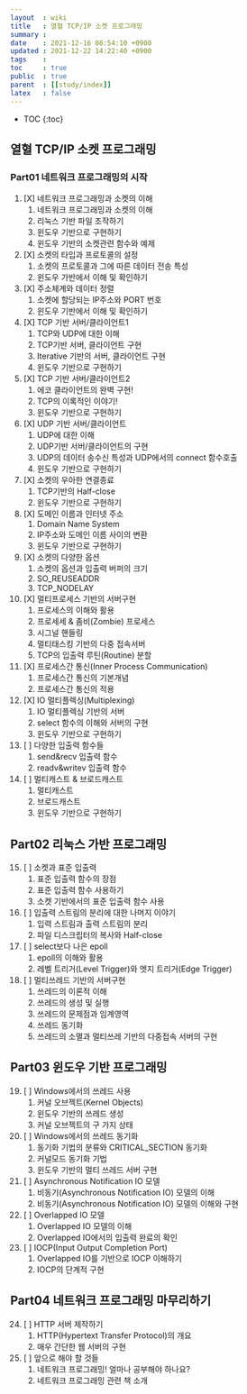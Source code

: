 ```yaml
---
layout  : wiki
title   : 열혈 TCP/IP 소켓 프로그래밍
summary : 
date    : 2021-12-16 08:54:10 +0900
updated : 2021-12-22 14:22:40 +0900
tags    : 
toc     : true
public  : true
parent  : [[study/index]]
latex   : false
---
```

* TOC
{:toc}

## 열혈 TCP/IP 소켓 프로그래밍

### Part01 네트워크 프로그래밍의 시작

1. [X] 네트워크 프로그래밍과 소켓의 이해
    1. 네트워크 프로그래밍과 소켓의 이해
    2. 리눅스 기반 파일 조작하기
    3. 윈도우 기반으로 구현하기
    4. 윈도우 기반의 소켓관련 함수와 예제
2. [X] 소켓의 타입과 프로토콜의 설정
    1. 소켓의 프로토콜과 그에 따른 데이터 전송 특성
    2. 윈도우 가반에서 이해 및 확인하기
3. [X] 주소체계와 데이터 정렬 
    1. 소켓에 할당되는 IP주소와 PORT 번호
    2. 윈도우 기반에서 이해 및 확인하기
4. [X] TCP 기반 서버/클라이언트1
    1. TCP와 UDP에 대한 이해
    2. TCP기반 서버, 클라이언트 구현
    3. Iterative 기반의 서버, 클라이언트 구현
    4. 윈도우 기반으로 구현하기
5. [X] TCP 기반 서버/클라이언트2 
    1. 에코 클라이언트의 완벽 구현!
    2. TCP의 이록적인 이야기!
    3. 윈도우 기반으로 구현하기
6. [X] UDP 기반 서버/클라이언트
    1. UDP에 대한 이해
    2. UDP기반 서버/클라이언트의 구현
    3. UDP의 데이터 송수신 특성과 UDP에서의 connect 함수호출
    4. 윈도우 기반으로 구현하기
7. [X] 소켓의 우아한 연결종료
    1. TCP기반의 Half-close
    2. 윈도우 기반으로 구현하기
8. [X] 도메인 이름과 인터넷 주소
    1. Domain Name System
    2. IP주소와 도메인 이름 사이의 변환
    3. 윈도우 기반으로 구현하기
9. [X] 소켓의 다양한 옵션
    1. 소켓의 옵션과 입출력 버퍼의 크기
    2. SO_REUSEADDR
    3. TCP_NODELAY
10. [X] 멀티프로세스 기반의 서버구현
    1. 프로세스의 이해와 활용
    2. 프로세세 & 좀비(Zombie) 프로세스
    3. 시그널 핸들링
    4. 멀티태스킹 기반의 다중 접속서버
    5. TCP의 입출력 루틴(Routine) 분할
11. [X] 프로세스간 통신(Inner Process Communication)
    1. 프로세스간 통신의 기본개념 
    2. 프로세스간 통신의 적용
12. [X] IO 멀티플렉싱(Multiplexing)
    1. IO 멀티플렉싱 기반의 서버 
    2. select 함수의 이해와 서버의 구현
    3. 윈도우 기반으로 구현하기
13. [ ] 다양한 입출력 함수들
    1. send&recv 입출력 함수
    2. readv&writev 입출력 함수
14. [ ] 멀티캐스트 & 브로드캐스트
    1. 멀티캐스트
    2. 브로드캐스트
    3. 윈도우 기반으로 구현하기

## Part02 리눅스 가반 프로그래밍

15. [ ] 소켓과 표준 입출력
    1. 표준 입출력 함수의 장점
    2. 표준 입출력 함수 사용하기
    3. 소켓 기반에서의 표준 입출력 함수 사용
16. [ ] 입출력 스트림의 분리에 대한 나머지 이야기
    1. 입력 스트림과 출력 스트림의 분리
    2. 파일 디스크립터의 복사와 Half-close
17. [ ] select보다 나은 epoll
    1. epoll의 이해와 활용
    2. 레벨 트리거(Level Trigger)와 엣지 트리거(Edge Trigger)
18. [ ] 멀티쓰레드 기반의 서버구현
    1. 쓰레드의 이론적 이해
    2. 쓰레드의 생성 및 실행
    3. 쓰레드의 문제점과 임계영역
    4. 쓰레드 동기화
    5. 쓰레드의 소멸과 멀티쓰레 기반의 다중접속 서버의 구현
     
## Part03 윈도우 기반 프로그래밍

19. [ ] Windows에서의 쓰레드 사용
    1. 커널 오브젝트(Kernel Objects) 
    2. 윈도우 기반의 쓰레드 생성
    3. 커널 오브젝트의 구 가지 상태
20. [ ] Windows에서의 쓰레드 동기화
    1. 동기화 기법의 분류와 CRITICAL_SECTION 동기화 
    2. 커널모드 동기화 기법
    3. 윈도우 기반의 멀티 쓰레드 서버 구현
21. [ ] Asynchronous Notification IO 모델 
    1. 비동기(Asynchronous Notification IO) 모델의 이해
    2. 비동기(Asynchronous Notification IO) 모델의 이해와 구현
22. [ ] Overlapped IO 모델 
    1. Overlapped IO 모델의 이해
    2. Overlapped IO에서의 입출력 완료의 확인
23. [ ] IOCP(Input Output Completion Port) 
    1. Overlapped IO를 기반으로 IOCP 이해하기 
    2. IOCP의 단계적 구현

## Part04 네트워크 프로그래밍 마무리하기

24. [ ] HTTP 서버 제작하기
    1. HTTP(Hypertext Transfer Protocol)의 개요 
    2. 매우 간단한 웹 서버의 구현
25. [ ] 앞으로 해야 할 것들 
    1. 네트워크 프로그래밍! 얼마나 공부해야 하나요?
    2. 네트워크 프로그래밍 관련 책 소개
